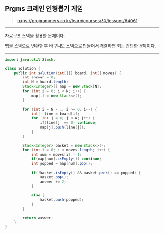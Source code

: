 ## Prgms 크레인 인형뽑기 게임
> https://programmers.co.kr/learn/courses/30/lessons/64061

************
자료구조 스택을 활용한 문제이다.


맵을 스택으로 변환한 후 바구니도 스택으로 만들어서 해결하면 되는 간단한 문제이다.
************

```java
import java.util.Stack;

class Solution {
    public int solution(int[][] board, int[] moves) {
        int answer = 0;
        int N = board.length;
        Stack<Integer>[] map = new Stack[N];
        for (int i = 0; i < N; i++) {
			map[i] = new Stack<>();
		}
        
        for (int i = N - 1; i >= 0; i--) {
			int[] line = board[i];
			for (int j = 0; j < N; j++) {
				if(line[j] == 0) continue;
				map[j].push(line[j]);
			}
		}
        
        Stack<Integer> basket = new Stack<>();
        for (int i = 0; i < moves.length; i++) {
			int num = moves[i] - 1;
			if(map[num].isEmpty()) continue;
			int popped = map[num].pop();
			
			if(!basket.isEmpty() && basket.peek() == popped) {
				basket.pop();
				answer += 2;
			}
			
			else {
				basket.push(popped);
			}
		}
        
        return answer;
    }
}
```
